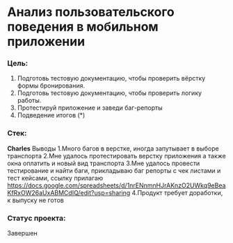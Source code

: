 # Анализ пользовательского поведения в мобильном приложении
### Цель:
1. Подготовь тестовую документацию, чтобы проверить вёрстку формы бронирования.
2. Подготовь тестовую документацию, чтобы проверить логику работы.
3. Протестируй приложение и заведи баг-репорты
4. Подведение итогов (*)
### Стек:
**Charles** 
Выводы 
1.Много багов в верстке, иногда запутывает в выборе транспорта
2.Мне удалось протестировать верстку приложения а также окна оплатить и новый вид транспорта
3.Мне удалось провести тестирование и найти баги, прикладываю баг репорты с чек листами и тест кейсами, ссылку прилагаю https://docs.google.com/spreadsheets/d/1nrENnmnHJrAKnzO2UWkq9eBeaKfRxOW26aUxABMCdIQ/edit?usp=sharing
4.Продукт требует доработки, к выпуску не готов

### Статус проекта:
Завершен 



